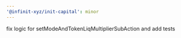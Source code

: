 ```yaml
---
'@infinit-xyz/init-capital': minor
---
```


fix logic for setModeAndTokenLiqMultiplierSubAction and add tests
